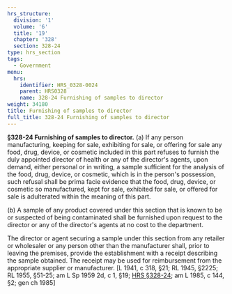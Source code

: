 ```yaml
---
hrs_structure:
  division: '1'
  volume: '6'
  title: '19'
  chapter: '328'
  section: 328-24
type: hrs_section
tags:
  - Government
menu:
  hrs:
    identifier: HRS_0328-0024
    parent: HRS0328
    name: 328-24 Furnishing of samples to director
weight: 34180
title: Furnishing of samples to director
full_title: 328-24 Furnishing of samples to director
---
```

**§328-24 Furnishing of samples to director.** (a) If any person manufacturing, keeping for sale, exhibiting for sale, or offering for sale any food, drug, device, or cosmetic included in this part refuses to furnish the duly appointed director of health or any of the director's agents, upon demand, either personal or in writing, a sample sufficient for the analysis of the food, drug, device, or cosmetic, which is in the person's possession, such refusal shall be prima facie evidence that the food, drug, device, or cosmetic so manufactured, kept for sale, exhibited for sale, or offered for sale is adulterated within the meaning of this part.

(b) A sample of any product covered under this section that is known to be or suspected of being contaminated shall be furnished upon request to the director or any of the director's agents at no cost to the department.

The director or agent securing a sample under this section from any retailer or wholesaler or any person other than the manufacturer shall, prior to leaving the premises, provide the establishment with a receipt describing the sample obtained. The receipt may be used for reimbursement from the appropriate supplier or manufacturer. [L 1941, c 318, §21; RL 1945, §2225; RL 1955, §51-25; am L Sp 1959 2d, c 1, §19; [HRS §328-24](/title-19/chapter-328/section-328-24/); am L 1985, c 144, §2; gen ch 1985]